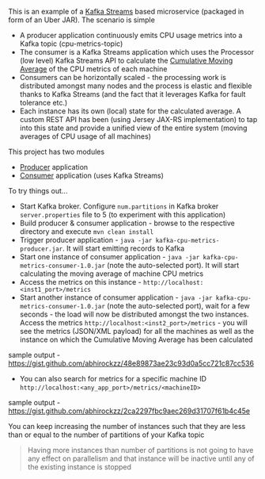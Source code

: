 This is an example of a [Kafka Streams](https://kafka.apache.org/documentation/streams) based microservice (packaged in form of an Uber JAR). The scenario is simple

- A producer application continuously emits CPU usage metrics into a Kafka topic (cpu-metrics-topic)	
- The consumer is a Kafka Streams application which uses the Processor (low level) Kafka Streams API to calculate the [Cumulative Moving Average](https://en.wikipedia.org/wiki/Moving_average#Cumulative_moving_average) of the CPU metrics of each machine
- Consumers can be horizontally scaled - the processing work is distributed amongst many nodes and the process is elastic and flexible thanks to Kafka Streams (and the fact that it leverages Kafka for fault tolerance etc.)
- Each instance has its own (local) state for the calculated average. A custom REST API has been (using Jersey JAX-RS implementation) to tap into this state and provide a unified view of the entire system (moving averages of CPU usage of all machines)


This project has two modules

- [Producer](https://github.com/abhirockzz/kafka-streams-example/tree/master/kafka-producer) application
- [Consumer](https://github.com/abhirockzz/kafka-streams-example/tree/master/kstreams-consumer) application (uses Kafka Streams)

To try things out... 

- Start Kafka broker. Configure `num.partitions` in Kafka broker `server.properties` file to 5 (to experiment with this application)
- Build producer & consumer application - browse to the respective directory and execute `mvn clean install`
- Trigger producer application - `java -jar kafka-cpu-metrics-producer.jar`. It will start emitting records to Kafka
- Start one instance of consumer application - `java -jar kafka-cpu-metrics-consumer-1.0.jar` (note the auto-selected port). It will start calculating the moving average of machine CPU metrics
- Access the metrics on this instance - `http://localhost:<inst1_port>/metrics`
- Start another instance of consumer application - `java -jar kafka-cpu-metrics-consumer-1.0.jar` (note the auto-selected port), wait for a few seconds - the load will now be distributed amongst the two instances. Access the metrics `http://localhost:<inst2_port>/metrics` - you will see the metrics (JSON/XML payload) for all the machines as well as the instance on which the Cumulative Moving Average has been calculated

sample output - https://gist.github.com/abhirockzz/48e89873ae23c93d0a5cc721c87cc536

- You can also search for metrics for a specific machine ID `http://localhost:<any_app_port>/metrics/<machineID>`

sample output - https://gist.github.com/abhirockzz/2ca2297fbc9aec269d31707f61b4c45e

You can keep increasing the number of instances such that they are less than or equal to the number of partitions of your Kafka topic

> Having more instances than number of partitions is not going to have any effect on parallelism and that instance will be inactive until any of the existing instance is stopped   
